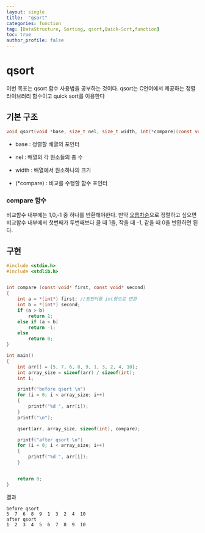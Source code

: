 ```yaml
---
layout: single
title:  "qsort"
categories: function
tag: [DataStructure, Sorting, qsort,Quick-Sort,function]
toc: true
author_profile: false
---
```


# qsort

이번 목표는 qsort 함수 사용법을 공부하는 것이다. qsort는 C언어에서 제공하는 정렬 라이브러리 함수이고 quick sort를 이용한다

## 기본 구조

```c
void qsort(void *base, size_t nel, size_t width, int(*compare)(const void*, const void*));
```

- base : 정렬할 배열의 포인터

- nel : 배열의 각 원소들의 총 수

- width : 배열에서 원소하나의 크기

- (*compare) : 비교를 수행할 함수 포인터

### compare 함수

비교함수 내부에는 1,0,-1 중 하나를 반환해야한다. 만약 <u>오름차순</u>으로 정렬하고 싶으면 비교함수 내부에서 첫번째가 두번째보다 클 때 1을, 작을 때 -1, 같을 때 0을 반환하면 된다.

## 구현

```c
#include <stdio.h>
#include <stdlib.h>


int compare (const void* first, const void* second)
{
	int a = *(int*) first; //포인터를 int형으로 변환
	int b = *(int*) second;
    if (a > b)
        return 1;
    else if (a < b)
        return -1;
    else
        return 0;
}

int main()
{
    int arr[] = {5, 7, 6, 8, 9, 1, 3, 2, 4, 10};
    int array_size = sizeof(arr) / sizeof(int);
    int i;

    printf("before qsort \n")
    for (i = 0; i < array_size; i++) 
	{
		printf("%d ", arr[i]);
	}
    printf("\n");

    qsort(arr, array_size, sizeof(int), compare);

	printf("after qsort \n")
    for (i = 0; i < array_size; i++) 
	{
		printf("%d ", arr[i]);
	}


    return 0;
}


```

결과
```
before qsort 
5  7  6  8  9  1  3  2  4  10
after qsort
1  2  3  4  5  6  7  8  9  10
```